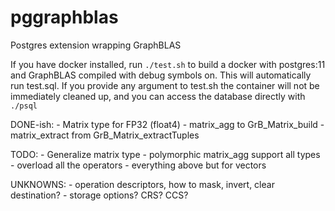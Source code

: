 # pggraphblas
Postgres extension wrapping GraphBLAS

If you have docker installed, run `./test.sh` to build a docker with
postgres:11 and GraphBLAS compiled with debug symbols on.  This will
automatically run test.sql.  If you provide any argument to test.sh
the container will not be immediately cleaned up, and you can access
the database directly with `./psql`

DONE-ish:
    - Matrix type for FP32 (float4)
    - matrix_agg to GrB_Matrix_build
    - matrix_extract from GrB_Matrix_extractTuples

TODO:
    - Generalize matrix type
    - polymorphic matrix_agg support all types
    - overload all the operators
    - everything above but for vectors

UNKNOWNS:
    - operation descriptors, how to mask, invert, clear destination?
    - storage options?  CRS? CCS?        
